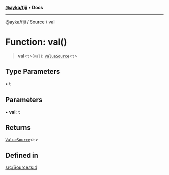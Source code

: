 [**@ayka/fiji**](../../../README.md) • **Docs**

***

[@ayka/fiji](../../../globals.md) / [Source](../README.md) / val

# Function: val()

> **val**\<`t`\>(`val`): [`ValueSource`](../classes/ValueSource.md)\<`t`\>

## Type Parameters

• **t**

## Parameters

• **val**: `t`

## Returns

[`ValueSource`](../classes/ValueSource.md)\<`t`\>

## Defined in

[src/Source.ts:4](https://github.com/AndreyMork/fiji/blob/144c0091223d6b00e7f3dad83fbdc3098be7f48c/src/Source.ts#L4)
